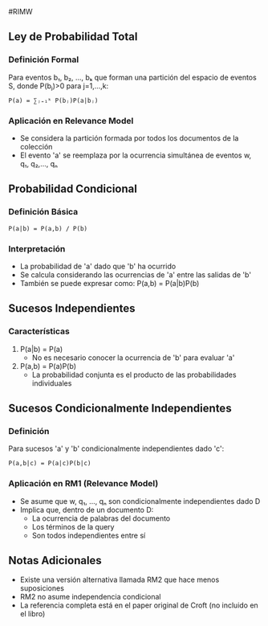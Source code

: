 #RIMW 
## Ley de Probabilidad Total

### Definición Formal
Para eventos b₁, b₂, ..., bₖ que forman una partición del espacio de eventos S, donde P(bⱼ)>0 para j=1,...,k:

```
P(a) = ∑ⱼ₌₁ᵏ P(bⱼ)P(a|bⱼ)
```

### Aplicación en Relevance Model
- Se considera la partición formada por todos los documentos de la colección
- El evento 'a' se reemplaza por la ocurrencia simultánea de eventos w, q₁, q₂,..., qₙ

## Probabilidad Condicional

### Definición Básica
```
P(a|b) = P(a,b) / P(b)
```

### Interpretación
- La probabilidad de 'a' dado que 'b' ha ocurrido
- Se calcula considerando las ocurrencias de 'a' entre las salidas de 'b'
- También se puede expresar como: P(a,b) = P(a|b)P(b)

## Sucesos Independientes

### Características
1. P(a|b) = P(a)
   - No es necesario conocer la ocurrencia de 'b' para evaluar 'a'
2. P(a,b) = P(a)P(b)
   - La probabilidad conjunta es el producto de las probabilidades individuales

## Sucesos Condicionalmente Independientes

### Definición
Para sucesos 'a' y 'b' condicionalmente independientes dado 'c':
```
P(a,b|c) = P(a|c)P(b|c)
```

### Aplicación en RM1 (Relevance Model)
- Se asume que w, q₁, ..., qₙ son condicionalmente independientes dado D
- Implica que, dentro de un documento D:
  - La ocurrencia de palabras del documento
  - Los términos de la query
  - Son todos independientes entre sí

## Notas Adicionales
- Existe una versión alternativa llamada RM2 que hace menos suposiciones
- RM2 no asume independencia condicional
- La referencia completa está en el paper original de Croft (no incluido en el libro)

